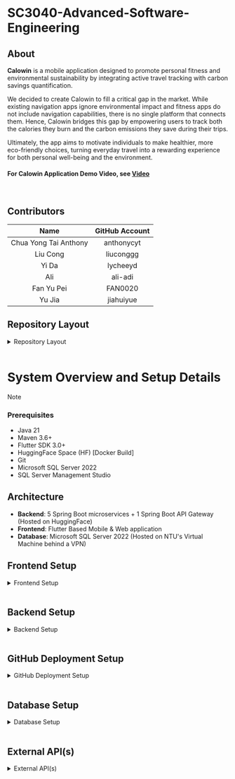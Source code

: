# SC3040-Advanced-Software-Engineering

## About
**Calowin** is a mobile application designed to promote personal fitness and environmental sustainability by integrating active travel tracking with carbon savings quantification.

We decided to create Calowin to fill a critical gap in the market. While existing navigation apps ignore environmental impact and fitness apps do not include navigation capabilities, there is no single platform that connects them. Hence, Calowin bridges this gap by empowering users to track both the calories they burn and the carbon emissions they save during their trips. 

Ultimately, the app aims to motivate individuals to make healthier, more eco-friendly choices, turning everyday travel into a rewarding experience for both personal well-being and the environment. 

#### For Calowin Application Demo Video, see [Video](https://youtu.be/u8qhtj0_VHI)

<br/>

## Contributors
| Name | GitHub Account |
| :---:         |     :---:      |
| Chua Yong Tai Anthony   | anthonycyt     |
| Liu Cong     | liuconggg       |
| Yi Da     | lycheeyd       |
| Ali   | ali-adi     |
| Fan Yu Pei     |   FAN0020     |
| Yu Jia     |  jiahuiyue      |

## Repository Layout

<details markdown="1"><summary>Repository Layout</summary>
  
- **CalowinAcount:**       Account Microservice
- **CalowinFriends:**      Friends Microservice
- **CalowinNotification:** Notification Microservice
- **CalowinSpringNode:**   API Gateway Microservice
- **CalowinTrip:**         Trip Microservice
- **CalowinWellnessZone:** WellnessZone Microservice
- **calowin_ui:**          Flutter Frontend Application
- **HF_setup_obsolete:**   Obsoleted initial non-CI/CD deployment setup structure (Record Keeping Purpose)
- **atomikos-logs:**       Backend Microservice logging destination for local development

</details>

<br/>

# System Overview and Setup Details

> [!NOTE]
> ### Prerequisites
> - Java 21
> - Maven 3.6+
> - Flutter SDK 3.0+
> - HuggingFace Space (HF) [Docker Build]
> - Git
> - Microsoft SQL Server 2022
> - SQL Server Management Studio

## Architecture
- **Backend**: 5 Spring Boot microservices + 1 Spring Boot API Gateway (Hosted on HuggingFace)
- **Frontend**: Flutter Based Mobile & Web application
- **Database**: Microsoft SQL Server 2022 (Hosted on NTU's Virtual Machine behind a VPN)

## Frontend Setup

<details markdown="1"><summary>Frontend Setup</summary>

### 1. Direct installation (Recommended)
  - Android: Download and install Calowin using the APK file provided. It can be found in the CalowinUI Installation Files folder. 
  - iOS: An .ipa file for direct installation on iOS devices cannot be provided. Generating and distributing .ipa files requires an Apple Developer Program subscription, which is a paid service. iOS users who wish to test the application must build it manually using Xcode 

### 2. Manual

#### 1. Prerequisites for Manual Setup
- Flutter SDK 3.0+ (see Prerequisites section)
- **Android:** Studio with Android SDK Tools
- **iOS:** Xcode and iOS SDK (macOS only)

#### 2. Android Emulator
- Android Studio's Android Emulator (latest stable version)
- Minimum Android API Level 21 (Android 5.0 Lollipop) or higher
- Recommended: API Level 30+ for optimal performance
- Ensure Google Play Services are available for Maps functionality
      
#### 3. iOS Simulator
- Xcode iOS Simulator (latest stable version)
- Minimum iOS 15.6 or higher
- Requires macOS with Xcode installed

</details>

<br/>

## Backend Setup

<details markdown="1"><summary>Backend Setup</summary>

### 1. HuggingFace Requirements
- All backend services are configured to use port 7860 as mandated by HuggingFace
- All service must await and respond to "/" Get request from HuggingFace to complete container startup
- HuggingFace adopts Readme.md file as configuration file for Space's metadata

### 2. HuggingFace Secrets
- Github fine grained Personal Access Token (PAT):  Read access to actions, code, and metadata

### 3. HuggingFace Variables (Dynamically injected)
- Github Repository
- Service Name
- Build_ID

### 4. HuggingFace Configuration Files
- Dockerfile (Same across all services)
- Readme.md (Unique per service) - Provides description and metadata for each HuggingFace Space
- Build-Vars.env (Hold variables in #3, dynamically generated by CI/CD pipeline)

### 5. MicroService Naming Convention
This naming convention must be adhered for naming Service Folders in GitHub and creating Spaces on HuggingFace
- **HF Staging Environments (UAT Branch):** Calowin{SERVICENAME}
- **HF Production Environments (Main Branch):** Calowin{SERVICENAME}Live
- **GitHub Folders:** {SERVICENAME} (Placed in Root Directory)

- Horizontal Scale Out (Future): {EnvironmentName}-N (where N is integer with increment of 1) [E.g. CalowinAccount-1]

### 6. HuggingFace Space Setup
Create a HF space following the specified **naming convention** with the following options:
- Docker SDK
- Blank template
- Public

### 7. Extra notes
- Email generation uses Google OAuth + Gmail API instead of Gmail SMTP, while both are available due to SMTP port restriction by HuggingFace.
- A Bastlion Server is setup to bypass VPN wall by SSH tunneling for establishing connection to the Virtual Machine hosting the database

</details>

<br/>

## GitHub Deployment Setup

<details markdown="1"><summary>GitHub Deployment Setup</summary>
  
### 1. GitHub Secrets
- Github fine grained PAT:
  - Read access to metadata
  - Read and Write access to actions variables and code
    
- HuggingFace Access Token
- HuggingFace Username

### 2. GitHub Environments
- UAT
- Production

### 3. GitHub Variables (Automated by CI/CD)
#### 1. UAT Environment
 - List of successful Build_ID(s) for version based deployment on HuggingFace and tracking
 - **Variable Name Generation Convention**:
   - BUILD_ID_{SERVICENAME}_{short_commit_SHA}

#### 2. Production Environment
 - Tracks the current version (Build_ID) deployed on HF production environments
 - **Variable Name Generation Convention**:
   - LAST_BUILD_ID_{SERVICENAME}

### 4. CI/CD Pipeline Workflows
- **Automatic Deployment:** deploy-services-v3.yml
  - Triggered On pull-request completion into UAT branch and main branch
    
- **Manual Deployment:** manual-full-deploy-services.yml
  - Options available to deploy each services individually OR All

- **Erase the Artifact Library:** purge.yml

<img width="1026" height="428" alt="image" src="https://github.com/user-attachments/assets/1b513921-dfae-429c-8f23-d2ac215bc253" />

</details>

<br/>

## Database Setup

<details markdown="1"><summary>Database Setup</summary>

### 1. Databases
- **CalowinDB:** Stores application level data
  
  <details markdown="1"><summary>Tables(s)</summary>
    
  - **UserInfo:**
    | Column Name | Data Type |
    | :---:       |     :---:      |
    user_id	| nchar(8)
    name | nvarchar(50)
    weight | float
    bio	| nvarchar(250)
	
  - **Trips:**
    | Column Name | Data Type |
    | :---:       |     :---:      |
    trip_id | nvarchar(10)
    start_location | nvarchar(255)
    end_location | nvarchar(255)
    start_longitude | decimal(18, 7)
    start_latitude | decimal(18, 7)
    end_longitude | decimal(18, 7)
    end_latitude | decimal(18, 7)
    distance | decimal(5, 3)
    calories_burnt | int
    carbon_saved | int
    trip_time | datetime2(7)
    travel_method | nvarchar(20)
    status | nvarchar(20)
    user_id | nchar(8)

  - **Achievement:**
    | Column Name | Data Type |
    | :---:       |     :---:      |
    user_id	| nchar(8)
    total_carbon_saved	| int
    total_calorie_burnt	| int
    carbon_medal	| nvarchar(50)
    calorie_medal	| nvarchar(50)
	
  - **FriendRelationship:**
    | Column Name | Data Type |
    | :---:       |     :---:      |
    Unique_ID	| nvarchar(8)
    Friend_Unique_ID	| nvarchar(8)
    [Friended On]	| datetime2(7)
    status	| varchar(20)
	
  </details>
    
- **CalowinSecureDB:** Stores user and system confidential data with security implementations

  <details markdown="1"><summary>Tables(s)</summary>
    
  - **OTPRegister:**
    | Column Name | Data Type |
    | :---:       |     :---:      |
    email	| nchar(255)
    otp_code	| nchar(6)
    expires_at	| datetime2(7)
    otp_type	| nchar(20)
    
  - **SecureUserInfo:**
    | Column Name | Data Type |
    | :---:       |     :---:      |
    user_id	| nchar(8)
    email_address	| nchar(255)
    password	| nvarchar(255)
	
  - **ApiKeys:**
    | Column Name | Data Type |
    | :---:       |     :---:      |
    KeyId	| int
    KeyName	| nvarchar(100)
    ApiKey	| nvarchar(MAX)

### 2. Bastion SSH Tunneling
NTU Virtual machine hosting the SQL database server will SSH into Azure Bastion, creating a reverse SSH tunnel to route read/write requests from HuggingFace backend services to the respective databases.

  </details>

<br/>

## External API(s)

<details markdown="1"><summary>External API(s)</summary>
  
- **Googl Cloud API(s):**
  - Google OAuth2
  - Gmail API
  - Gmail SMTP
  - Google Maps JavaScript API
  - Google Maps SDK for Android
  - Google Maps SDK for IOS
  - Directions API
  - Places API
  - Places API (New)

- **data.gov.sg API(s):**
  - NEA Weather API (https://data.gov.sg/collections/1459/view)
  - NPARKS Parks API (https://data.gov.sg/datasets/d_0542d48f0991541706b58059381a6eca/view)

</details>

<br/>
